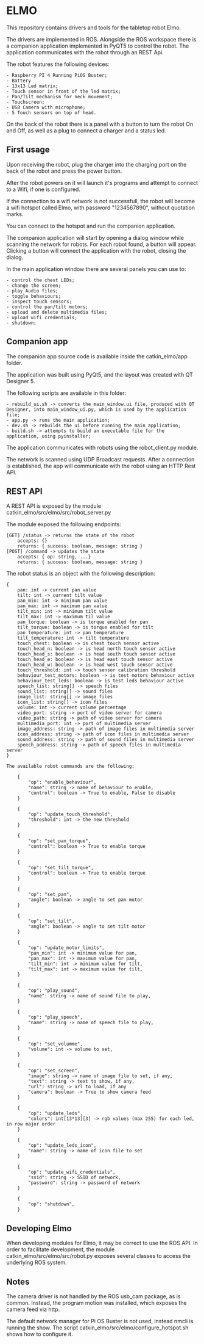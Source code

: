 # ELMO

This repository contains drivers and tools for the tabletop robot Elmo.

The drivers are implemented in ROS. Alongside the ROS workspace there is a companion application implemented in PyQT5 to control the robot. The application communicates with the robot through an REST Api.

The robot features the following devices:

    - Raspberry PI 4 Running PiOS Buster;
    - Battery
    - 13x13 Led matrix;
    - Touch sensor in front of the led matrix;
    - Pan/Tilt mechanism for neck movement;
    - Touchscreen;
    - USB Camera with microphone;
    - 5 Touch sensors on top of head.

On the back of the robot there is a panel with a button to turn the robot On and Off, as well as a plug to connect a charger and a status led.

## First usage

Upon receiving the robot, plug the charger into the charging port on the back of the robot and press the power button.

After the robot powers on it will launch it's programs and attempt to connect to a Wifi, if one is configured.

If the connection to a wifi network is not successfull, the robot will become a wifi hotspot called Elmo, with password "1234567890", without quotation marks.

You can connect to the hotspot and run the companion application.

The companion application will start by opening a dialog window while scanning the network for robots. For each robot found, a button will appear. Clicking a button will connect the application with the robot, closing the dialog.

In the main application window there are several panels you can use to:

    - control the chest LEDs;
    - change the screen;
    - play Audio files;
    - toggle behaviours;
    - inspect touch sensors;
    - control the pan/tilt motors;
    - upload and delete multimedia files;
    - upload wifi credentials;
    - shutdown;

## Companion app

The companion app source code is available inside the catkin_elmo/app folder.

The application was built using PyQt5, and the layout was created with QT Designer 5.

The following scripts are available in this folder:

    - rebuild_ui.sh -> converts the main_window.ui file, produced with QT Designer, into main_window_ui.py, which is used by the application file;
    - app.py -> runs the main application;
    - dev.sh -> rebuilds the ui before running the main application;
    - build.sh -> attempts to build an executable file for the application, using pyinstaller;

The application communicates with robots using the robot_client.py module.

The network is scanned using UDP Broadcast requests. After a connection is established, the app will communicate with the robot using an HTTP Rest API.

## REST API

A REST API is exposed by the module catkin_elmo/src/elmo/src/robot_server.py

The module exposed the following endpoints:

    [GET] /status -> returns the state of the robot
        accepts: {}
        returns: { success: boolean, message: string }
    [POST] /command -> updates the state
        accepts: { op: string, ...}
        returns: { success: boolean, message: string }

The robot status is an object with the following description:

    {
        pan: int -> current pan value
        tilt: int -> current tilt value
        pan_min: int -> minimum pan value
        pan_max: int -> maximum pan value
        tilt_min: int -> minimum tilt value
        tilt_max: int -> maximum til value
        pan_torque: boolean -> is torque enabled for pan
        tilt_torque: boolean -> is torque enabled for tilt
        pan_temperature: int -> pan temperature
        tilt_temperature: int -> tilt temperature
        touch_chest: boolean -> is chest touch sensor active
        touch_head_n: boolean -> is head north touch sensor active
        touch_head_s: boolean -> is head south touch sensor active
        touch_head_e: boolean -> is head east touch sensor active
        touch_head_w: boolean -> is head west touch sensor active
        touch_threshold: int -> touch sensor calibration threshold
        behaviour_test_motors: boolean -> is test motors behaviour active
        behaviour_test_leds: boolean -> is test leds behaviour active
        speech_list: string[] -> speech files
        sound_list: string[] -> sound files
        image_list: string[] -> image files
        icon_list: string[] -> icon files
        volume: int -> current volume percentage
        video_port: string -> port of video server for camera
        video_path: string -> path of video server for camera
        multimedia_port: int -> port of multimedia server
        image_address: string -> path of image files in multimedia server
        icon_address: string -> path of icon files in multimedia server
        sound_address: string -> path of sound files in multimedia server
        speech_address: string -> path of speech files in multimedia server
    }

    The available robot commands are the following:

        {
            "op": "enable_behaviour",
            "name": string -> name of behaviour to enable,
            "control": boolean -> True to enable, False to disable
        }

        {
            "op": "update_touch_threshold",
            "threshold": int -> the new threshold
        }

        {
            "op": "set_pan_torque",
            "control": boolean -> True to enable torque
        }

        {
            "op": "set_tilt_torque",
            "control": boolean -> True to enable torque
        }

        {
            "op": "set_pan",
            "angle": boolean -> angle to set pan motor
        }

        {
            "op": "set_tilt",
            "angle": boolean -> angle to set tilt motor
        }

        {
            "op": "update_motor_limits",
            "pan_min": int -> minimum value for pan,
            "pan_max": int -> maximum value for pan,
            "tilt_min": int -> minimum value for tilt,
            "tilt_max": int -> maximum value for tilt,
        }

        {
            "op": "play_sound",
            "name": string -> name of sound file to play,
        }

        {
            "op": "play_speech",
            "name": string -> name of speech file to play,
        }

        {
            "op": "set_volumme",
            "volume": int -> volume to set,
        }

        {
            "op": "set_screen",
            "image": string -> name of image file to set, if any,
            "text": string -> text to show, if any,
            "url": string -> url to load, if any
            "camera": boolean -> True to show camera feed
        }

        {
            "op": "update_leds",
            "colors": int[13*13][3] -> rgb values (max 255) for each led, in row major order
        }

        {
            "op": "update_leds_icon",
            "name": string -> name of icon file to set
        }

        {
            "op": "update_wifi_credentials",
            "ssid": string -> SSID of network,
            "password": string -> password of network
        }

        {
            "op": "shutdown",
        }

## Developing Elmo

When developing modules for Elmo, it may be correct to use the ROS API. In order to facilitate development, the module catkin_elmo/src/elmo/src/robot.py exposes several classes to access the underlying ROS system.

## Notes

The camera driver is not handled by the ROS usb_cam package, as is common. Instead, the program motion was installed, which exposes the camera feed via http.

The default network manager for Pi OS Buster is not used, instead nmcli is running the show. The script catkin_elmo/src/elmo/configure_hotspot.sh shows how to configure it.
